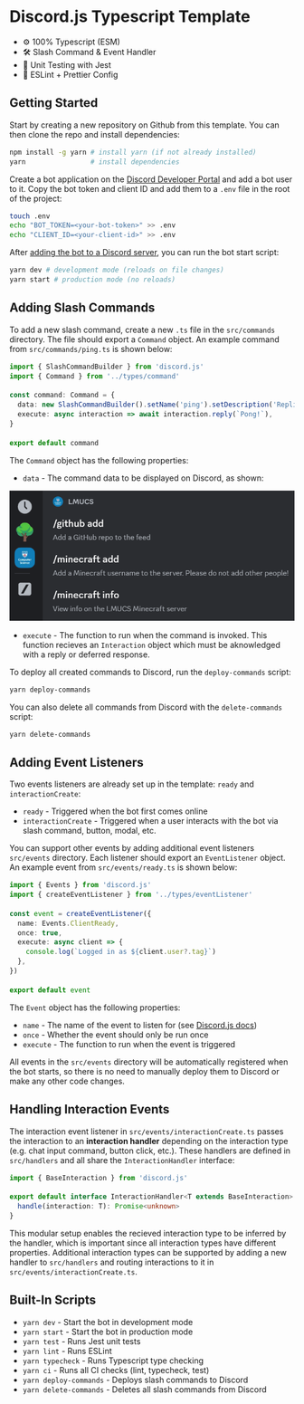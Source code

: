 # Discord.js Typescript Template

- ⚙️ 100% Typescript (ESM)
- 🛠️ Slash Command & Event Handler
- 🧪 Unit Testing with Jest
- 🧹 ESLint + Prettier Config

## Getting Started

Start by creating a new repository on Github from this template. You can then clone the repo and install dependencies:

```bash
npm install -g yarn # install yarn (if not already installed)
yarn                # install dependencies
```

Create a bot application on the [Discord Developer Portal](https://discord.com/developers/applications) and add a bot user to it. Copy the bot token and client ID and add them to a `.env` file in the root of the project:

```bash
touch .env
echo "BOT_TOKEN=<your-bot-token>" >> .env
echo "CLIENT_ID=<your-client-id>" >> .env
```

After [adding the bot to a Discord server](https://discordjs.guide/preparations/adding-your-bot-to-servers.html#creating-and-using-your-invite-link), you can run the bot start script:

```bash
yarn dev # development mode (reloads on file changes)
yarn start # production mode (no reloads)
```

## Adding Slash Commands

To add a new slash command, create a new `.ts` file in the `src/commands` directory. The file should export a `Command` object. An example command from `src/commands/ping.ts` is shown below:

```ts
import { SlashCommandBuilder } from 'discord.js'
import { Command } from '../types/command'

const command: Command = {
  data: new SlashCommandBuilder().setName('ping').setDescription('Replies with Pong!'),
  execute: async interaction => await interaction.reply(`Pong!`),
}

export default command
```

The `Command` object has the following properties:

- `data` - The command data to be displayed on Discord, as shown:
  
![Command Data](images/slash_command_preview.png)

- `execute` - The function to run when the command is invoked. This function recieves an `Interaction` object which must be aknowledged with a reply or deferred response.

To deploy all created commands to Discord, run the `deploy-commands` script:

```bash
yarn deploy-commands
```

You can also delete all commands from Discord with the `delete-commands` script:

```bash
yarn delete-commands
```

## Adding Event Listeners

Two events listeners are already set up in the template: `ready` and `interactionCreate`:

- `ready` - Triggered when the bot first comes online
- `interactionCreate` - Triggered when a user interacts with the bot via slash command, button, modal, etc.

You can support other events by adding additional event listeners `src/events` directory. Each listener should export an `EventListener` object. An example event from `src/events/ready.ts` is shown below:

```ts
import { Events } from 'discord.js'
import { createEventListener } from '../types/eventListener'

const event = createEventListener({
  name: Events.ClientReady,
  once: true,
  execute: async client => {
    console.log(`Logged in as ${client.user?.tag}`)
  },
})

export default event
```

The `Event` object has the following properties:

- `name` - The name of the event to listen for (see [Discord.js docs](https://discord.js.org/#/docs/main/stable/class/Client))
- `once` - Whether the event should only be run once
- `execute` - The function to run when the event is triggered

All events in the `src/events` directory will be automatically registered when the bot starts, so there is no need to manually deploy them to Discord or make any other code changes.

## Handling Interaction Events

The interaction event listener in `src/events/interactionCreate.ts` passes the interaction to an **interaction handler** depending on the interaction type (e.g. chat input command, button click, etc.). These handlers are defined in `src/handlers` and all share the `InteractionHandler` interface:

```ts
import { BaseInteraction } from 'discord.js'

export default interface InteractionHandler<T extends BaseInteraction> {
  handle(interaction: T): Promise<unknown>
}
```

This modular setup enables the recieved interaction type to be inferred by the handler, which is important since all interaction types have different properties. Additional interaction types can be supported by adding a new handler to `src/handlers` and routing interactions to it in `src/events/interactionCreate.ts`.

## Built-In Scripts

- `yarn dev` - Start the bot in development mode
- `yarn start` - Start the bot in production mode
- `yarn test` - Runs Jest unit tests
- `yarn lint` - Runs ESLint
- `yarn typecheck` - Runs Typescript type checking
- `yarn ci` - Runs all CI checks (lint, typecheck, test)
- `yarn deploy-commands` - Deploys slash commands to Discord
- `yarn delete-commands` - Deletes all slash commands from Discord
